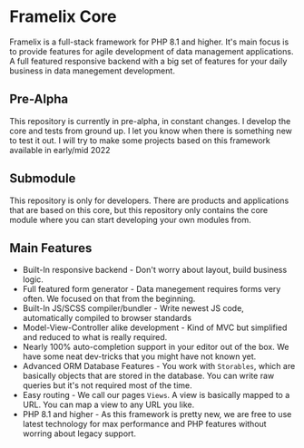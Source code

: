 # Framelix Core
Framelix is a full-stack framework for PHP 8.1 and higher. It's main focus is to provide features for agile development of data management applications. A full featured responsive backend with a big set of features for your daily business in data manegement development.

## Pre-Alpha

This repository is currently in pre-alpha, in constant changes. I develop the core and tests from ground up. I let you know when there is something new to test it out. I will try to make some projects based on this framework available in early/mid 2022

## Submodule
This repository is only for developers. There are products and applications that are based on this core, but this repository only contains the core module where you can start developing your own modules from.

## Main Features
* Built-In responsive backend - Don't worry about layout, build business logic.
* Full featured form generator - Data manegement requires forms very often. We focused on that from the beginning.
* Built-In JS/SCSS compiler/bundler - Write newest JS code, automatically compiled to browser standards
* Model-View-Controller alike development - Kind of MVC but simplified and reduced to what is really required.
* Nearly 100% auto-completion support in your editor out of the box. We have some neat dev-tricks that you might have not known yet.
* Advanced ORM Database Features - You work with `Storables`, which are basically objects that are stored in the database. You can write raw queries but it's not required most of the time.
* Easy routing - We call our pages `Views`. A view is basically mapped to a URL. You can map a view to any URL you like.
* PHP 8.1 and higher - As this framework is pretty new, we are free to use latest technology for max performance and PHP features without worring about legacy support.
